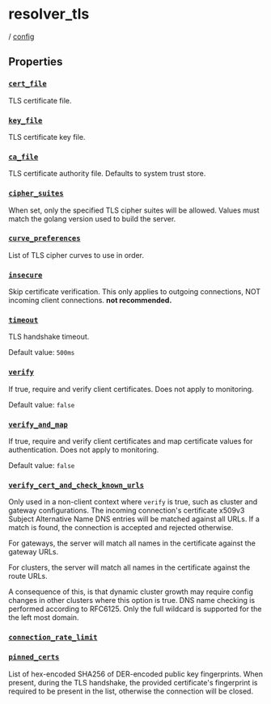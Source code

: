 # resolver_tls

/ [config](reference/server-config/index.md) 

## Properties

### [`cert_file`](reference/server-config/cert_file/index.md)

TLS certificate file.

### [`key_file`](reference/server-config/key_file/index.md)

TLS certificate key file.

### [`ca_file`](reference/server-config/ca_file/index.md)

TLS certificate authority file. Defaults to system trust store.

### [`cipher_suites`](reference/server-config/cipher_suites/index.md)

When set, only the specified TLS cipher suites will be allowed. Values must match the golang version used to build the server.

### [`curve_preferences`](reference/server-config/curve_preferences/index.md)

List of TLS cipher curves to use in order.

### [`insecure`](reference/server-config/insecure/index.md)

Skip certificate verification. This only applies to outgoing connections, NOT incoming client connections. **not recommended.**

### [`timeout`](reference/server-config/timeout/index.md)

TLS handshake timeout.

Default value: `500ms`

### [`verify`](reference/server-config/verify/index.md)

If true, require and verify client certificates. Does not apply to monitoring.

Default value: `false`

### [`verify_and_map`](reference/server-config/verify_and_map/index.md)

If true, require and verify client certificates and map certificate values for authentication. Does not apply to monitoring.

Default value: `false`

### [`verify_cert_and_check_known_urls`](reference/server-config/verify_cert_and_check_known_urls/index.md)

Only used in a non-client context where `verify` is true, such as cluster and gateway configurations.
The incoming connection's certificate x509v3 Subject Alternative Name DNS entries will be matched against
all URLs. If a match is found, the connection is accepted and rejected otherwise.

For gateways, the server will match all names in the certificate against the gateway URLs.

For clusters, the server will match all names in the certificate against the route URLs.

A consequence of this, is that dynamic cluster growth may require config changes in other clusters where this
option is true. DNS name checking is performed according to RFC6125. Only the full wildcard is supported for the
the left most domain.

### [`connection_rate_limit`](reference/server-config/connection_rate_limit/index.md)



### [`pinned_certs`](reference/server-config/pinned_certs/index.md)

List of hex-encoded SHA256 of DER-encoded public key fingerprints. When present, during the TLS handshake, the
provided certificate's fingerprint is required to be present in the list, otherwise the connection will be
closed.

